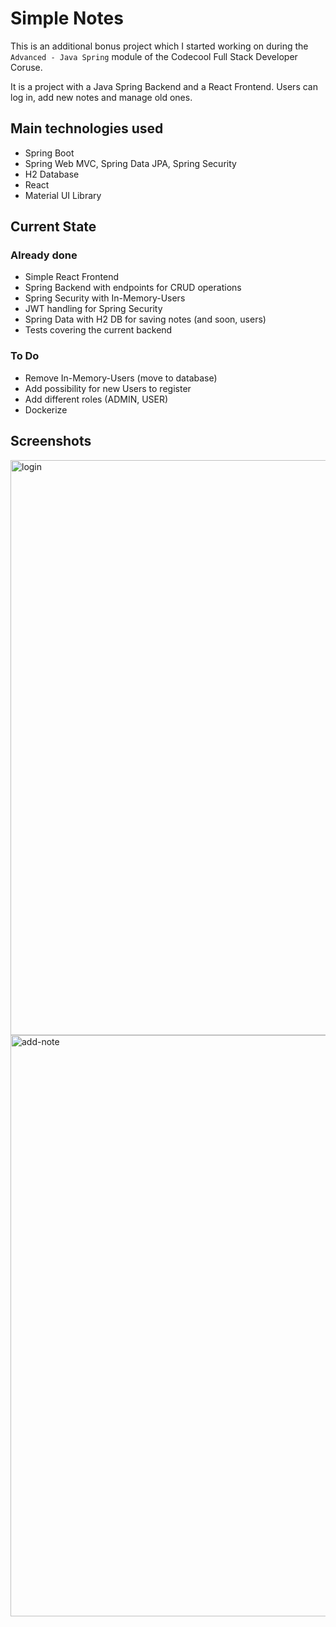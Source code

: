 # Simple Notes

This is an additional bonus project which I started working on during the `Advanced - Java Spring` module of the Codecool Full Stack Developer Coruse.

It is a project with a Java Spring Backend and a React Frontend. Users can log in, add new notes and manage old ones.

## Main technologies used
 - Spring Boot
 - Spring Web MVC, Spring Data JPA, Spring Security
 - H2 Database
 - React
 - Material UI Library

## Current State

### Already done

- Simple React Frontend
- Spring Backend with endpoints for CRUD operations
- Spring Security with In-Memory-Users
- JWT handling for Spring Security
- Spring Data with H2 DB for saving notes (and soon, users)
- Tests covering the current backend

### To Do

- Remove In-Memory-Users (move to database)
- Add possibility for new Users to register
- Add different roles (ADMIN, USER)
- Dockerize

## Screenshots

<img width="920" alt="login" src="https://github.com/jurijkreutz/simple-notes/assets/104159382/d52ad133-4b73-4a39-b26a-bf51a0c5ae70">

<img width="930" alt="add-note" src="https://github.com/jurijkreutz/simple-notes/assets/104159382/0ac3c6a6-461b-4236-a8be-c8e9c5516205">
